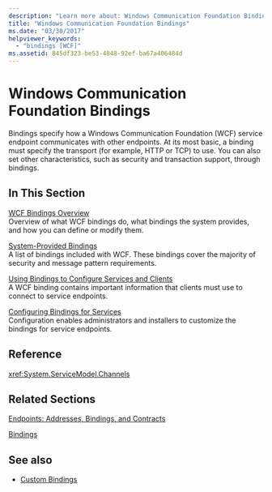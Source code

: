 ```yaml
---
description: "Learn more about: Windows Communication Foundation Bindings"
title: "Windows Communication Foundation Bindings"
ms.date: "03/30/2017"
helpviewer_keywords: 
  - "bindings [WCF]"
ms.assetid: 845df323-be53-4848-92ef-ba67a406484d
---
```

# Windows Communication Foundation Bindings

Bindings specify how a Windows Communication Foundation (WCF) service endpoint communicates with other endpoints. At its most basic, a binding must specify the transport (for example, HTTP or TCP) to use. You can also set other characteristics, such as security and transaction support, through bindings.  
  
## In This Section  

 [WCF Bindings Overview](bindings-overview.md)  
 Overview of what WCF bindings do, what bindings the system provides, and how you can define or modify them.  
  
 [System-Provided Bindings](system-provided-bindings.md)  
 A list of bindings included with WCF. These bindings cover the majority of security and message pattern requirements.  
  
 [Using Bindings to Configure Services and Clients](using-bindings-to-configure-services-and-clients.md)  
 A WCF binding contains important information that clients must use to connect to service endpoints.  
  
 [Configuring Bindings for Services](configuring-bindings-for-wcf-services.md)  
 Configuration enables administrators and installers to customize the bindings for service endpoints.  
  
## Reference  

 <xref:System.ServiceModel.Channels>  
  
## Related Sections  

 [Endpoints: Addresses, Bindings, and Contracts](./feature-details/endpoints-addresses-bindings-and-contracts.md)  
  
 [Bindings](./feature-details/bindings.md)  
  
## See also

- [Custom Bindings](./extending/custom-bindings.md)
